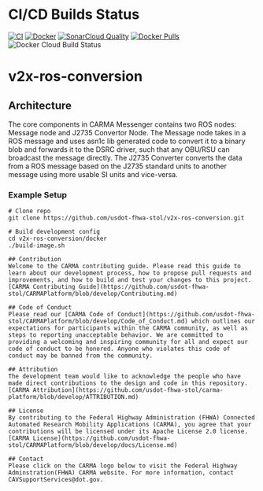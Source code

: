 # CI/CD Builds Status
[![CI](https://github.com/usdot-fhwa-stol/v2x-ros-conversion/actions/workflows/ci.yml/badge.svg)](https://github.com/usdot-fhwa-stol/v2x-ros-conversion/actions/workflows/ci.yml)
[![Docker](https://github.com/usdot-fhwa-stol/v2x-ros-conversion/actions/workflows/docker.yml/badge.svg)](https://github.com/usdot-fhwa-stol/v2x-ros-conversion/actions/workflows/docker.yml)
[![SonarCloud Quality](https://sonarcloud.io/api/project_badges/measure?projectKey=usdot-fhwa-stol_v2x-ros-conversion&metric=alert_status)](https://sonarcloud.io/summary/new_code?id=usdot-fhwa-stol_v2x-ros-conversion-humble)
[![Docker Pulls](https://img.shields.io/docker/pulls/usdotfhwastoldev/v2x-ros-conversion)](https://hub.docker.com/repository/docker/usdotfhwastoldev/v2x-ros-conversion/general)
![Docker Cloud Build Status](https://img.shields.io/docker/cloud/build/usdotfhwastoldev/v2x-ros-conversion)

# v2x-ros-conversion

## Architecture

The core components in CARMA Messenger contains two ROS nodes: Message node and J2735 Convertor Node. The Message node takes in a ROS message and uses asn1c lib generated code to convert it to a binary blob and forwards it to the DSRC driver, such that any OBU/RSU can broadcast the message directly. The J2735 Converter converts the data from a ROS message based on the J2735 standard units to another message using more usable SI units and vice-versa.

### Example Setup

```
# Clone repo
git clone https://github.com/usdot-fhwa-stol/v2x-ros-conversion.git

# Build development config
cd v2x-ros-conversion/docker
./build-image.sh

## Contribution
Welcome to the CARMA contributing guide. Please read this guide to learn about our development process, how to propose pull requests and improvements, and how to build and test your changes to this project. [CARMA Contributing Guide](https://github.com/usdot-fhwa-stol/CARMAPlatform/blob/develop/Contributing.md) 

## Code of Conduct 
Please read our [CARMA Code of Conduct](https://github.com/usdot-fhwa-stol/CARMAPlatform/blob/develop/Code_of_Conduct.md) which outlines our expectations for participants within the CARMA community, as well as steps to reporting unacceptable behavior. We are committed to providing a welcoming and inspiring community for all and expect our code of conduct to be honored. Anyone who violates this code of conduct may be banned from the community.

## Attribution
The development team would like to acknowledge the people who have made direct contributions to the design and code in this repository. [CARMA Attribution](https://github.com/usdot-fhwa-stol/carma-platform/blob/develop/ATTRIBUTION.md) 

## License
By contributing to the Federal Highway Administration (FHWA) Connected Automated Research Mobility Applications (CARMA), you agree that your contributions will be licensed under its Apache License 2.0 license. [CARMA License](https://github.com/usdot-fhwa-stol/CARMAPlatform/blob/develop/docs/License.md) 

## Contact
Please click on the CARMA logo below to visit the Federal Highway Adminstration(FHWA) CARMA website. For more information, contact CAVSupportServices@dot.gov.

